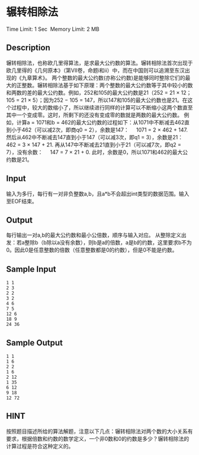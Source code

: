 # 辗转相除法
Time Limit: 1 Sec  Memory Limit: 2 MB


## Description
辗转相除法，也称欧几里得算法，是求最大公约数的算法。辗转相除法首次出现于欧几里得的《几何原本》（第VII卷，命题i和ii）中，而在中国则可以追溯至东汉出现的《九章算术》。
两个整数的最大公约数(亦称公约数)是能够同时整除它们的最大的正整数。辗转相除法基于如下原理：两个整数的最大公约数等于其中较小的数和两数的差的最大公约数。例如，252和105的最大公约数是21（252 = 21 × 12；105 = 21 × 5）；因为252 − 105 = 147，所以147和105的最大公约数也是21。在这个过程中，较大的数缩小了，所以继续进行同样的计算可以不断缩小这两个数直至其中一个变成零。这时，所剩下的还没有变成零的数就是两数的最大公约数。
例如，计算a = 1071和b = 462的最大公约数的过程如下：从1071中不断减去462直到小于462（可以减2次，即商q0 = 2），余数是147：
    1071 = 2 × 462 + 147.
然后从462中不断减去147直到小于147（可以减3次，即q1 = 3），余数是21：
    462 = 3 × 147 + 21.
再从147中不断减去21直到小于21（可以减7次，即q2 = 7），没有余数：
    147 = 7 × 21 + 0.
此时，余数是0，所以1071和462的最大公约数是21。

## Input
输入为多行，每行有一对非负整数a,b，且a*b不会超出int类型的数据范围。输入至EOF结束。


## Output
每行输出一对a,b的最大公约数和最小公倍数，顺序与输入对应。
从整除定义出发：若a整除b（b除以a没有余数），则b是a的倍数，a是b的约数，这里要求b不为0。因此0是任意整数的倍数（任意整数都是0的约数），但是0不能是约数。

## Sample Input
```
1 1
2 3
2 2
3 2
4 6
7 5
12 6
18 9
24 36
```
## Sample Output
```
1 1
1 6
2 2
1 6
2 12
1 35
6 12
9 18
12 72
```

## HINT
按照题目描述所给的算法解题，注意以下几点：辗转相除法对两个数的大小关系有要求，根据倍数和约数的数学定义，一个非0数和0的约数是多少？辗转相除法的计算过程是符合这种定义的。